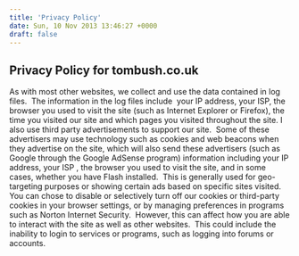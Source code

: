 ```yaml
---
title: 'Privacy Policy'
date: Sun, 10 Nov 2013 13:46:27 +0000
draft: false
---
```


Privacy Policy for tombush.co.uk
--------------------------------

As with most other websites, we collect and use the data contained in log files.  The information in the log files include  your IP address, your ISP, the browser you used to visit the site (such as Internet Explorer or Firefox), the time you visited our site and which pages you visited throughout the site. I also use third party advertisements to support our site.  Some of these advertisers may use technology such as cookies and web beacons when they advertise on the site, which will also send these advertisers (such as Google through the Google AdSense program) information including your IP address, your ISP , the browser you used to visit the site, and in some cases, whether you have Flash installed.  This is generally used for geo-targeting purposes or showing certain ads based on specific sites visited. You can chose to disable or selectively turn off our cookies or third-party cookies in your browser settings, or by managing preferences in programs such as Norton Internet Security.  However, this can affect how you are able to interact with the site as well as other websites.  This could include the inability to login to services or programs, such as logging into forums or accounts.